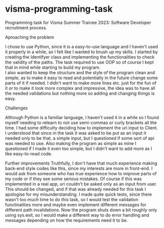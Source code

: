 # visma-programming-task
Programming task for Visma Summer Trainee 2023: Software Developer recruitment process.

Aproaching the problem

 I chose to use Python, since it is a easy-to-use language and I haven't used it properly in a while, so I felt like I wanted to brush up my skills. 
 I started by creating the Identifyer class and implementing the functionalities to check the validity of the paths. The task required to use OOP so of course I kept that in mind while starting to build my program.  
 I also wanted to keep the structure and the style of the program clean and simple, as to make it easy to read and potentially in the future change some parts of it if needed. I didn't want to make more lines etc. just for the fun of it or to make it look more complex and impressive, the idea was to have all the needed validations but nothing more so adding and changing things is easy.

Challenges

 Although Python is a familiar language, I haven't used it in a while so I found myself needing to relearn to not use semi-commas or curly brackets all the time. 
 I had some difficulty deciding how to implement the uri input to Client. I understood that since in the task it was asked to be put as an input it needed only to be that, a simple input, but I questioned if some sort of api was needed to use.
 Also making the program as simple as mine I questioned if I made it even too simple, but I didn't want to add more as I like easy-to-read code.

Further improvements
  Truthfully, I don't have that much experience making back-end style codes like this, since my interests are more in front-end. I would ask from someone who has true experience how to improve parts of my code or if they see some serious mistakes.
  Of course if this was implemented in a real app, uri couldn't be asked only as an input from user. This should be changed, and if that was already needed for this task I apologise for my misunderstanding.
  I made quite quick tests, since there wasn't too much time to do this task, so I would test the validation functinalities more and maybe even implement different messages for different path invalidations. 
  Now the program shuts down a bit roughly only using sys.exit, so I would make a different way to do error handling and messages depending on how the requirements need it to be.
